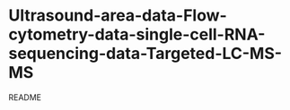 # Ultrasound-area-data-Flow-cytometry-data-single-cell-RNA-sequencing-data-Targeted-LC-MS-MS
README
